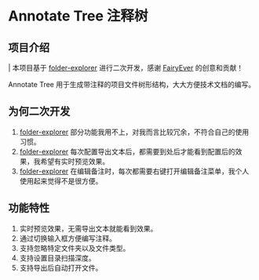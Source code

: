 # Annotate Tree 注释树

## 项目介绍

| 本项目基于 [folder-explorer](https://github.com/d2-projects/folder-explorer) 进行二次开发，感谢 [FairyEver](https://github.com/FairyEver) 的创意和贡献！

Annotate Tree 用于生成带注释的项目文件树形结构，大大方便技术文档的编写。

<!-- ## 相关链接 -->

<!-- 官方文档： -->

## 为何二次开发

1.  [folder-explorer](https://github.com/d2-projects/folder-explorer) 部分功能我用不上，对我而言比较冗余，不符合自己的使用习惯。
2.  [folder-explorer](https://github.com/d2-projects/folder-explorer) 每次配置导出文本后，都需要到处后才能看到配置后的效果，我希望有实时预览效果。
3.  [folder-explorer](https://github.com/d2-projects/folder-explorer) 在编辑备注时，每次都需要右键打开编辑备注菜单，我个人使用起来觉得不是很方便。

## 功能特性

1.  实时预览效果，无需导出文本就能看到效果。
2.  通过切换输入框方便编写注释。
3.  支持忽略特定文件夹以及文件类型。
4.  支持设置目录扫描深度。
5.  支持导出后自动打开文件。
